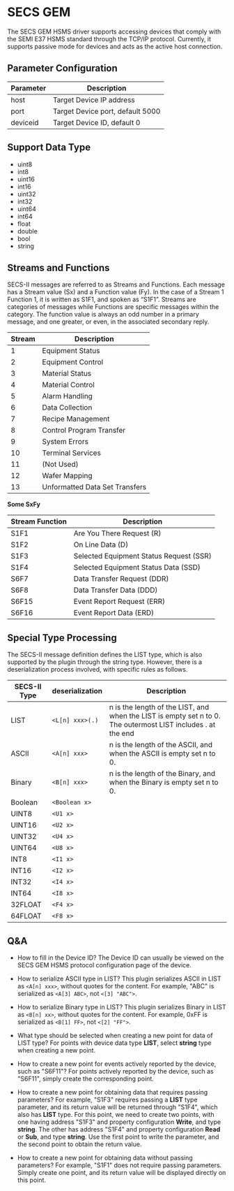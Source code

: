 # SECS GEM

The SECS GEM HSMS driver supports accessing devices that comply with the SEMI E37 HSMS standard through the TCP/IP protocol. Currently, it supports passive mode for devices and acts as the active host connection.

## Parameter Configuration

| Parameter | Description                      |
| --------- | -------------------------------- |
| host      | Target Device IP address         |
| port      | Target Device port, default 5000 |
| deviceid  | Target Device ID, default 0      |

## Support Data Type

* uint8
* int8
* uint16
* int16
* uint32
* int32
* uint64
* int64
* float
* double
* bool
* string

## Streams and Functions

SECS-II messages are referred to as Streams and Functions. Each message has a Stream value 
(Sx) and a Function value (Fy). In the case of a Stream 1 Function 1, it is written as S1F1, and 
spoken as “S1F1”. Streams are categories of messages while Functions are specific messages 
within the category. The function value is always an odd number in a primary message, and one 
greater, or even, in the associated secondary reply.

| Stream | Description                    |
| ------ | ------------------------------ |
| 1      | Equipment Status               |
| 2      | Equipment Control              |
| 3      | Material Status                |
| 4      | Material Control               |
| 5      | Alarm Handling                 |
| 6      | Data Collection                |
| 7      | Recipe Management              |
| 8      | Control Program Transfer       |
| 9      | System Errors                  |
| 10     | Terminal Services              |
| 11     | (Not Used)                     |
| 12     | Wafer Mapping                  |
| 13     | Unformatted Data Set Transfers |


**Some SxFy**

| Stream Function | Description                             |
| --------------- | --------------------------------------- |
| S1F1            | Are You There Request (R)               |
| S1F2            | On Line Data (D)                        |
| S1F3            | Selected Equipment Status Request (SSR) |
| S1F4            | Selected Equipment Status Data (SSD)    |
| S6F7            | Data Transfer Request (DDR)             |
| S6F8            | Data Transfer Data (DDD)                |
| S6F15           | Event Report Request (ERR)              |
| S6F16           | Event Report Data (ERD)                 |


## Special Type Processing

The SECS-II message definition defines the LIST type, which is also supported by the plugin through the string type. However, there is a deserialization process involved, with specific rules as follows.

| SECS-II Type | deserialization | Description                                                                                                    |
| ------------ | --------------- | -------------------------------------------------------------------------------------------------------------- |
| LIST         | `<L[n] xxx>(.)` | n is the length of the LIST, and when the LIST is empty  set n to  0. The outermost LIST includes . at the end |
| ASCII        | `<A[n] xxx>`    | n is the length of the ASCII, and when the ASCII is empty  set n to  0.                                        |
| Binary       | `<B[n] xxx>`    | n is the length of the Binary, and when the Binary is empty  set n to  0.                                      |
| Boolean      | `<Boolean x>`   |                                                                                                                |
| UINT8        | `<U1 x>`        |                                                                                                                |
| UINT16       | `<U2 x>`        |                                                                                                                |
| UINT32       | `<U4 x>`        |                                                                                                                |
| UINT64       | `<U8 x>`        |                                                                                                                |
| INT8         | `<I1 x>`        |                                                                                                                |
| INT16        | `<I2 x>`        |                                                                                                                |
| INT32        | `<I4 x>`        |                                                                                                                |
| INT64        | `<I8 x>`        |                                                                                                                |
| 32FLOAT      | `<F4 x>`        |                                                                                                                |
| 64FLOAT      | `<F8 x>`        |


## Q&A
* How to fill in the Device ID?
The Device ID can usually be viewed on the SECS GEM HSMS protocol configuration page of the device.

* How to serialize ASCII type in LIST?
This plugin serializes ASCII in LIST as `<A[n] xxx>`, without quotes for the content. For example, "ABC" is serialized as `<A[3] ABC>`, not `<[3] "ABC">`.

* How to serialize Binary type in LIST?
This plugin serializes Binary in LIST as `<B[n] xx>`, without quotes for the content. For example, 0xFF is serialized as `<B[1] FF>`, not `<[2] "FF">`.

* What type should be selected when creating a new point for data of LIST type?
For points with device data type **LIST**, select **string** type when creating a new point.

* How to create a new point for events actively reported by the device, such as "S6F11"?
For points actively reported by the device, such as "S6F11", simply create the corresponding point.

* How to create a new point for obtaining data that requires passing parameters?
For example, "S1F3" requires passing a **LIST** type parameter, and its return value will be returned through "S1F4", which also has **LIST** type. For this point, we need to create two points, with one having address "S1F3" and property configuration **Write**, and type **string**. The other has address "S1F4" and property configuration **Read** or **Sub**, and type **string**. Use the first point to write the parameter, and the second point to obtain the return value.

* How to create a new point for obtaining data without passing parameters?
For example, "S1F1" does not require passing parameters. Simply create one point, and its return value will be displayed directly on this point.